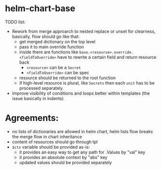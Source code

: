 # helm-chart-base

TODO list:
- Rework from merge approarch to nested replace or unset for clearness, basically, flow should go like that:
    - get merged dictionary on the top level
    - pass it to main override function
    - inside there are functions like `base.<resourse>.override.<fieldToOverride>` have to rewrite a certain field and return resource back
      - `<resource>` can be a `Secret`
      - `<fieldToOverride>` can be spec
    - resource should be returned to the root function
    - if high-level resource is plural, like `Secrets` then each `unit` has to be processed separately.
- Improve visibility of conditions and loops better within templates (the issue basically in indents)

# Agreements:
  - no lists of dictionaries are allowed in helm chart, helm lists flow breaks the merge flow in chart inheritance
  - content of resources should go through tpl
  - `$ctx` variable should be provided as-is:
    - it provides an easy way to get any path for .Values by "val" key
    - it provides an absolute context by "abs" key
    - updated values should be provided separately
